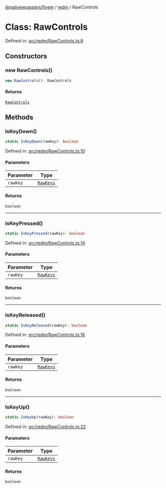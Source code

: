 [@nativewrappers/fivem](../../README.md) / [redm](../README.md) / RawControls

# Class: RawControls

Defined in: [src/redm/RawControls.ts:9](https://github.com/nativewrappers/nativewrappers/blob/9823dedfda755d69570435af704d4d60473d3d5a/src/redm/RawControls.ts#L9)

## Constructors

### new RawControls()

```ts
new RawControls(): RawControls
```

#### Returns

[`RawControls`](RawControls.md)

## Methods

### IsKeyDown()

```ts
static IsKeyDown(rawKey): boolean
```

Defined in: [src/redm/RawControls.ts:10](https://github.com/nativewrappers/nativewrappers/blob/9823dedfda755d69570435af704d4d60473d3d5a/src/redm/RawControls.ts#L10)

#### Parameters

| Parameter | Type |
| ------ | ------ |
| `rawKey` | [`RawKeys`](../enumerations/RawKeys.md) |

#### Returns

`boolean`

***

### IsKeyPressed()

```ts
static IsKeyPressed(rawKey): boolean
```

Defined in: [src/redm/RawControls.ts:14](https://github.com/nativewrappers/nativewrappers/blob/9823dedfda755d69570435af704d4d60473d3d5a/src/redm/RawControls.ts#L14)

#### Parameters

| Parameter | Type |
| ------ | ------ |
| `rawKey` | [`RawKeys`](../enumerations/RawKeys.md) |

#### Returns

`boolean`

***

### IsKeyReleased()

```ts
static IsKeyReleased(rawKey): boolean
```

Defined in: [src/redm/RawControls.ts:18](https://github.com/nativewrappers/nativewrappers/blob/9823dedfda755d69570435af704d4d60473d3d5a/src/redm/RawControls.ts#L18)

#### Parameters

| Parameter | Type |
| ------ | ------ |
| `rawKey` | [`RawKeys`](../enumerations/RawKeys.md) |

#### Returns

`boolean`

***

### IsKeyUp()

```ts
static IsKeyUp(rawKey): boolean
```

Defined in: [src/redm/RawControls.ts:22](https://github.com/nativewrappers/nativewrappers/blob/9823dedfda755d69570435af704d4d60473d3d5a/src/redm/RawControls.ts#L22)

#### Parameters

| Parameter | Type |
| ------ | ------ |
| `rawKey` | [`RawKeys`](../enumerations/RawKeys.md) |

#### Returns

`boolean`
